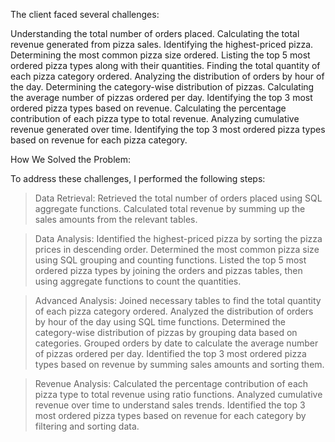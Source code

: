 The client faced several challenges:

Understanding the total number of orders placed.
Calculating the total revenue generated from pizza sales.
Identifying the highest-priced pizza.
Determining the most common pizza size ordered.
Listing the top 5 most ordered pizza types along with their quantities.
Finding the total quantity of each pizza category ordered.
Analyzing the distribution of orders by hour of the day.
Determining the category-wise distribution of pizzas.
Calculating the average number of pizzas ordered per day.
Identifying the top 3 most ordered pizza types based on revenue.
Calculating the percentage contribution of each pizza type to total revenue.
Analyzing cumulative revenue generated over time.
Identifying the top 3 most ordered pizza types based on revenue for each pizza category.

How We Solved the Problem:

To address these challenges, I performed the following steps:

> Data Retrieval:
   Retrieved the total number of orders placed using SQL aggregate functions.
   Calculated total revenue by summing up the sales amounts from the relevant tables.

> Data Analysis:
   Identified the highest-priced pizza by sorting the pizza prices in descending order.
   Determined the most common pizza size using SQL grouping and counting functions.
   Listed the top 5 most ordered pizza types by joining the orders and pizzas tables, then using aggregate 
   functions to count the quantities.

> Advanced Analysis:
  Joined necessary tables to find the total quantity of each pizza category ordered.
  Analyzed the distribution of orders by hour of the day using SQL time functions.
  Determined the category-wise distribution of pizzas by grouping data based on categories.
  Grouped orders by date to calculate the average number of pizzas ordered per day.
  Identified the top 3 most ordered pizza types based on revenue by summing sales amounts and sorting 
  them.

> Revenue Analysis:
   Calculated the percentage contribution of each pizza type to total revenue using ratio functions.
   Analyzed cumulative revenue over time to understand sales trends.
   Identified the top 3 most ordered pizza types based on revenue for each category by filtering and sorting 
   data.
